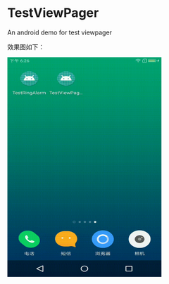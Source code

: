 # TestViewPager
An android demo for test viewpager

效果图如下：



<img src="https://github.com/ytuglt/TestViewPager/blob/master/images/show.gif" width="350" height="500" alt="图片描述文字"/>

